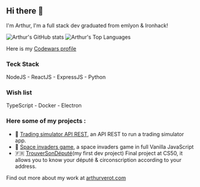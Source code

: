 ## Hi there 👋

I'm Arthur, I'm a full stack dev graduated from emlyon & Ironhack!

![Arthur's GitHub stats][vercel stats]
![Arthur's Top Languages][vercel language]

Here is my [Codewars profile][codewars]

### Teck Stack
NodeJS - ReactJS - ExpressJS - Python

### Wish list
TypeScript - Docker - Electron

### Here some of my projects :

- 💸 [Trading simulator API REST][gh tradingsimulator], an API REST to run a trading simulator app.
- 👾 [Space invaders game][gh spaceinvaders], a space invaders game in full Vanilla JavaScript
- 🇫🇷 [TrouverSonDéputé][gh trouversondepute](my first dev project) Final project at CS50, it allows you to know your député & circonscription according to your address.


Find out more about my work at [arthurverot.com][arthurverot]

[gh tradingsimulator]: https://github.com/ArthurVEROT/trading-simulator-project2
[gh spaceinvaders]: https://github.com/ArthurVEROT/SpaceInvaders-Galaga-Project1
[gh trouversondepute]: https://github.com/ArthurVEROT/TrouverSonDepute.fr
[vercel language]: https://github-readme-stats.vercel.app/api/top-langs/?username=ArthurVEROT&langs_count=8&theme=omni&layout=compact
[vercel stats]: https://github-readme-stats.vercel.app/api?username=ArthurVEROT&theme=omni&show_icons=true
[arthurverot]: https://arthurverot.com/
[codewars]: https://www.codewars.com/users/ArthurVEROT

